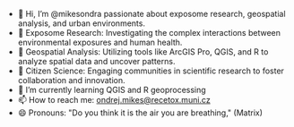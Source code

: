 - 👋 Hi, I’m @mikesondra passionate about exposome research, geospatial analysis, and urban environments.
- 👀 Exposome Research: Investigating the complex interactions between environmental exposures and human health.
- 👀 Geospatial Analysis: Utilizing tools like ArcGIS Pro, QGIS, and R to analyze spatial data and uncover patterns.
- 👀 Citizen Science: Engaging communities in scientific research to foster collaboration and innovation.
- 🌱 I’m currently learning QGIS and R geoprocessing
- 📫 How to reach me: ondrej.mikes@recetox.muni.cz
- 😄 Pronouns: "Do you think it is the air you are breathing," (Matrix)


<!---
mikesondra/mikesondra is a ✨ special ✨ repository because its `README.md` (this file) appears on your GitHub profile.
You can click the Preview link to take a look at your changes.
--->
